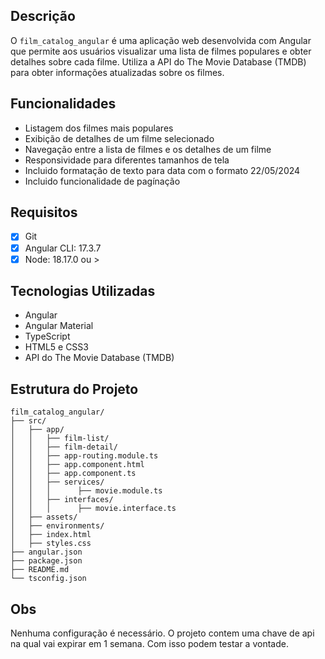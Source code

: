 ## Descrição

O `film_catalog_angular` é uma aplicação web desenvolvida com Angular que permite aos usuários visualizar uma lista de filmes populares e obter detalhes sobre cada filme. Utiliza a API do The Movie Database (TMDB) para obter informações atualizadas sobre os filmes.

## Funcionalidades

- Listagem dos filmes mais populares
- Exibição de detalhes de um filme selecionado
- Navegação entre a lista de filmes e os detalhes de um filme
- Responsividade para diferentes tamanhos de tela
- Incluido formatação de texto para data com o formato 22/05/2024
- Incluido funcionalidade de pagínação

## Requisitos

- [x] Git
- [x] Angular CLI: 17.3.7
- [x] Node: 18.17.0 ou >

## Tecnologias Utilizadas

- Angular
- Angular Material
- TypeScript
- HTML5 e CSS3
- API do The Movie Database (TMDB)

## Estrutura do Projeto

```plaintext
film_catalog_angular/
├── src/
│   ├── app/
│   │   ├── film-list/
│   │   ├── film-detail/
│   │   ├── app-routing.module.ts
│   │   ├── app.component.html
│   │   ├── app.component.ts
│   │   ├── services/
│   │   │      ├── movie.module.ts
│   │   ├── interfaces/
│   │   │      ├── movie.interface.ts
│   ├── assets/
│   ├── environments/
│   ├── index.html
│   ├── styles.css
├── angular.json
├── package.json
├── README.md
└── tsconfig.json
```

## Obs

Nenhuma configuração é necessário. O projeto contem uma chave de api na qual vai expirar em 1 semana. Com isso podem testar a vontade.

